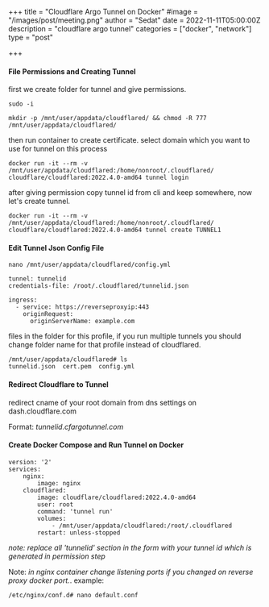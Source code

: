 +++
title = "Cloudflare Argo Tunnel on Docker"
#image = "/images/post/meeting.png"
author = "Sedat"
date = 2022-11-11T05:00:00Z
description = "cloudflare argo tunnel"
categories = ["docker", "network"]
type = "post"

+++
#### File Permissions and Creating Tunnel

first we create folder for tunnel and give permissions.

```
sudo -i

mkdir -p /mnt/user/appdata/cloudflared/ && chmod -R 777 /mnt/user/appdata/cloudflared/
```

then run container to create certificate. select domain which you want to use for tunnel on this process


```
docker run -it --rm -v /mnt/user/appdata/cloudflared:/home/nonroot/.cloudflared/ cloudflare/cloudflared:2022.4.0-amd64 tunnel login
```

after giving permission copy tunnel id from cli and keep somewhere, now let's create tunnel.

```
docker run -it --rm -v /mnt/user/appdata/cloudflared:/home/nonroot/.cloudflared/ cloudflare/cloudflared:2022.4.0-amd64 tunnel create TUNNEL1
```

#### Edit Tunnel Json Config File

`nano /mnt/user/appdata/cloudflared/config.yml`


```
tunnel: tunnelid
credentials-file: /root/.cloudflared/tunnelid.json

ingress:
  - service: https://reverseproxyip:443
    originRequest:
      originServerName: example.com
```

files in the folder for this profile, if you run multiple tunnels you should change folder name for that profile instead of cloudflared.


```
/mnt/user/appdata/cloudflared# ls
tunnelid.json  cert.pem  config.yml
```

#### Redirect Cloudflare to Tunnel


redirect cname of your root domain from dns settings on dash.cloudflare.com

Format: *tunnelid.cfargotunnel.com*

#### Create Docker Compose and Run Tunnel on Docker

```
version: '2'
services:
    nginx:
        image: nginx
    cloudflared:
        image: cloudflare/cloudflared:2022.4.0-amd64
        user: root
        command: 'tunnel run'
        volumes:
            - /mnt/user/appdata/cloudflared:/root/.cloudflared
        restart: unless-stopped
```

*note: replace all 'tunnelid' section in the form with your tunnel id which is generated in permission step*

Note: *in nginx container change listening ports if you changed on reverse proxy docker port.*. example:

`/etc/nginx/conf.d# nano default.conf`